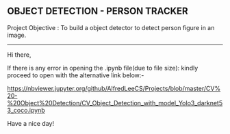 ## OBJECT DETECTION - PERSON TRACKER 

Project Objective : To build a object detector to detect person figure in an image.


--------------------------------------------------------------------------------------

Hi there,

If there is any error in opening the .ipynb file(due to file size): kindly proceed to open with the alternative link below:-

https://nbviewer.jupyter.org/github/AlfredLeeCS/Projects/blob/master/CV%20-%20Object%20Detection/CV_Object_Detection_with_model_Yolo3_darknet53_coco.ipynb


Have a nice day!
